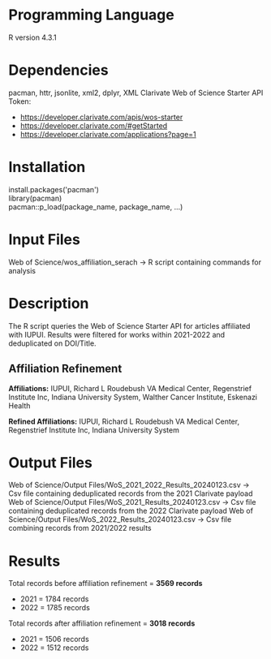 # Programming Language
R version 4.3.1

# Dependencies
pacman, httr, jsonlite, xml2, dplyr, XML 
Clarivate Web of Science Starter API Token: 
- https://developer.clarivate.com/apis/wos-starter
- https://developer.clarivate.com/#getStarted
- https://developer.clarivate.com/applications?page=1

# Installation
install.packages('pacman')  
library(pacman)  
pacman::p_load(package_name, package_name, ...)

# Input Files
Web of Science/wos_affiliation_serach -> R script containing commands for analysis 

# Description
The R script queries the Web of Science Starter API for articles affiliated with IUPUI. Results were filtered for works within 2021-2022 and deduplicated on DOI/Title.

## Affiliation Refinement
**Affiliations:**  IUPUI, Richard L Roudebush VA Medical Center, Regenstrief Institute Inc, Indiana University System, Walther Cancer Institute, Eskenazi Health  

**Refined Affiliations:**  IUPUI, Richard L Roudebush VA Medical Center, Regenstrief Institute Inc, Indiana University System 

# Output Files
Web of Science/Output Files/WoS_2021_2022_Results_20240123.csv -> Csv file containing deduplicated records from the 2021 Clarivate payload
Web of Science/Output Files/WoS_2021_Results_20240123.csv -> Csv file containing deduplicated records from the 2022 Clarivate payload
Web of Science/Output Files/WoS_2022_Results_20240123.csv -> Csv file combining records from 2021/2022 results  

# Results
Total records before affiliation refinement = **3569 records**
- 2021 = 1784 records
- 2022 = 1785 records 

Total records after affiliation refinement = **3018 records**
- 2021 = 1506 records
- 2022 = 1512 records
